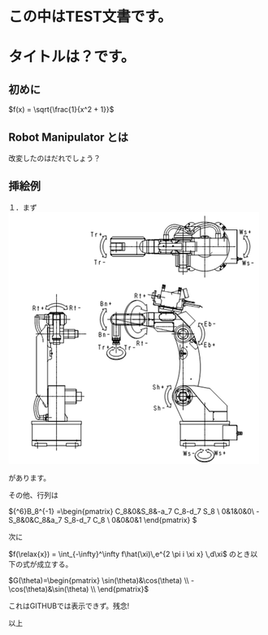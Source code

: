# この中はTEST文書です。

# タイトルは？です。

## 初めに


$f(x) = \sqrt{\frac{1}{x^2 + 1}}$


## Robot Manipulator とは
改変したのはだれでしょう？

## 挿絵例
１．まず
![](arm.png)

[](
    ![](https://gyazo.com/751140ae0c4b9ec5a3982ed7f0e75f91.png)
)
があります。

その他、行列は

${^6}B_8^{-1}
=\begin{pmatrix}
C_8&0&S_8&-a_7 C_8-d_7 S_8 \\
0&1&0&0\\
-S_8&0&C_8&a_7 S_8-d_7 C_8 \\
0&0&0&1
\end{pmatrix}
$


次に

$f(\relax{x}) = \int_{-\infty}^\infty
    f\hat(\xi)\,e^{2 \pi i \xi x}
    \,d\xi$
のとき以下の式が成立する。

$G(\theta)=\begin{pmatrix} 
\sin(\theta)&\cos(\theta) \\
-\cos(\theta)&\sin(\theta) \\
\end{pmatrix}$

これはGITHUBでは表示できず。残念!

以上